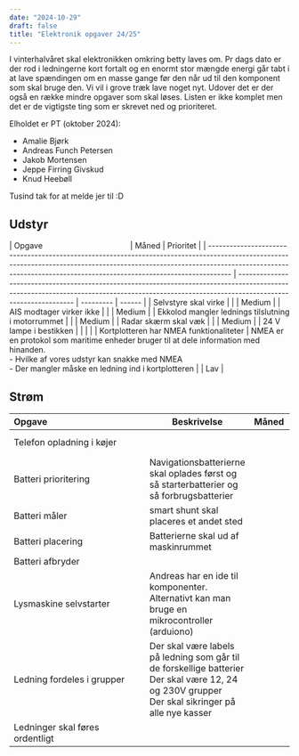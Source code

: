 ```yaml
---
date: "2024-10-29"
draft: false
title: "Elektronik opgaver 24/25"
---
```


I vinterhalvåret skal elektronikken omkring betty laves om. Pr dags dato er der rod i ledningerne kort fortalt og en enormt stor mængde energi går tabt i at lave spændingen om en masse gange før den når ud til den komponent som skal bruge den. Vi vil i grove træk lave noget nyt. Udover det er der også en række mindre opgaver som skal løses. Listen er ikke komplet men det er de vigtigste ting som er skrevet ned og prioriteret.

Elholdet er PT (oktober 2024):

- Amalie Bjørk
- Andreas Funch Petersen
- Jakob Mortensen
- Jeppe Firring Givskud
- Knud Heebøll

Tusind tak for at melde jer til :D

## Udstyr

| Opgave&nbsp;&nbsp;&nbsp;&nbsp;&nbsp;&nbsp;&nbsp;&nbsp;&nbsp;&nbsp;&nbsp;&nbsp;&nbsp;&nbsp;&nbsp;&nbsp;&nbsp;&nbsp;&nbsp;&nbsp;&nbsp;&nbsp;&nbsp;&nbsp;&nbsp;&nbsp;&nbsp;&nbsp;&nbsp;&nbsp;&nbsp;&nbsp;&nbsp;&nbsp;&nbsp;&nbsp;&nbsp;&nbsp;&nbsp; | Måned                                                                                                                                                                                        | Prioritet |
| ------------------------------------------------------------------------------------------------------------------------------------------------------------------------------------------------------------------------------------------------ | -------------------------------------------------------------------------------------------------------------------------------------------------------------------------------------------- | --------- | ------ |
| Selvstyre skal virke                                                                                                                                                                                                                             |                                                                                                                                                                                              |           | Medium |
| AIS modtager virker ikke                                                                                                                                                                                                                         |                                                                                                                                                                                              |           | Medium |
| Ekkolod mangler lednings tilslutning i motorrummet                                                                                                                                                                                               |                                                                                                                                                                                              |           | Medium |
| Radar skærm skal væk                                                                                                                                                                                                                             |                                                                                                                                                                                              |           | Medium |
| 24 V lampe i bestikken                                                                                                                                                                                                                           |                                                                                                                                                                                              |           |        |
| Kortplotteren har NMEA funktionaliteter                                                                                                                                                                                                          | NMEA er en protokol som maritime enheder bruger til at dele information med hinanden. <br>- Hvilke af vores udstyr kan snakke med NMEA<br>- Der mangler måske en ledning ind i kortplotteren |           | Lav    |

## Strøm

| Opgave&nbsp;&nbsp;&nbsp;&nbsp;&nbsp;&nbsp;&nbsp;&nbsp;&nbsp;&nbsp;&nbsp;&nbsp;&nbsp;&nbsp;&nbsp;&nbsp;&nbsp;&nbsp;&nbsp;&nbsp;&nbsp;&nbsp;&nbsp;&nbsp;&nbsp;&nbsp;&nbsp;&nbsp;&nbsp;&nbsp;&nbsp;&nbsp;&nbsp;&nbsp;&nbsp;&nbsp;&nbsp;&nbsp;&nbsp; | Beskrivelse                                                                                                                                           | Måned | Prioritet |
| ------------------------------------------------------------------------------------------------------------------------------------------------------------------------------------------------------------------------------------------------ | ----------------------------------------------------------------------------------------------------------------------------------------------------- | ----- | --------- |
| Telefon opladning i køjer                                                                                                                                                                                                                        |                                                                                                                                                       |       | Super lav |
| Batteri prioritering                                                                                                                                                                                                                             | Navigationsbatterierne skal oplades først og så starterbatterier og så forbrugsbatterier                                                              |       | Super høj |
| Batteri måler                                                                                                                                                                                                                                    | smart shunt skal placeres et andet sted                                                                                                               |       | Høj       |
| Batteri placering                                                                                                                                                                                                                                | Batterierne skal ud af maskinrummet                                                                                                                   |       | Medium    |
| Batteri afbryder                                                                                                                                                                                                                                 |                                                                                                                                                       |       | Høj       |
| Lysmaskine selvstarter                                                                                                                                                                                                                           | Andreas har en ide til komponenter.<br>Alternativt kan man bruge en mikrocontroller (arduiono)                                                        |       | Medium    |
| Ledning fordeles i grupper                                                                                                                                                                                                                       | Der skal være labels på ledning som går til de forskellige batterier<br>Der skal være 12, 24 og 230V grupper<br>Der skal sikringer på alle nye kasser |       | Super Høj |
| Ledninger skal føres ordentligt                                                                                                                                                                                                                  |                                                                                                                                                       |       | Medium    |

